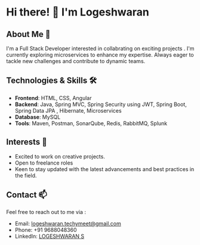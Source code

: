 # Hi there! 👋 I'm Logeshwaran

## About Me 🌟

I'm a Full Stack Developer interested in collabrating on exciting projects . I'm currently exploring microservices to enhance my expertise. Always eager to tackle new challenges and contribute to dynamic teams.

## Technologies & Skills 🛠️

- **Frontend**: HTML, CSS, Angular
- **Backend**: Java, Spring MVC, Spring Security using JWT, Spring Boot, Spring Data JPA , Hibernate, Microservices
- **Database**: MySQL
- **Tools**: Maven, Postman, SonarQube, Redis, RabbitMQ, Splunk

## Interests 🤝

- Excited to work on creative projects.
- Open to freelance roles
- Keen to stay updated with the latest advancements and best practices in the field.

## Contact 📫

Feel free to reach out to me via :
- Email: logeshwaran.techymeet@gmail.com
- Phone: +91 9688048360
- LinkedIn: [LOGESHWARAN S](https://www.linkedin.com/in/ragavan-sellamuthu)
